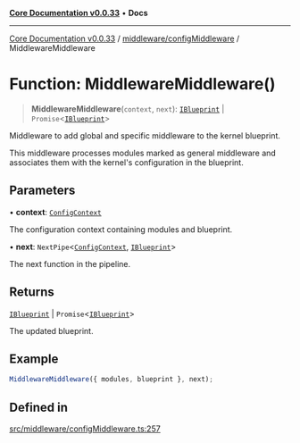 [**Core Documentation v0.0.33**](../../../README.md) • **Docs**

***

[Core Documentation v0.0.33](../../../modules.md) / [middleware/configMiddleware](../README.md) / MiddlewareMiddleware

# Function: MiddlewareMiddleware()

> **MiddlewareMiddleware**(`context`, `next`): [`IBlueprint`](../../../definitions/type-aliases/IBlueprint.md) \| `Promise`\<[`IBlueprint`](../../../definitions/type-aliases/IBlueprint.md)\>

Middleware to add global and specific middleware to the kernel blueprint.

This middleware processes modules marked as general middleware and associates them with the
kernel's configuration in the blueprint.

## Parameters

• **context**: [`ConfigContext`](../../../definitions/interfaces/ConfigContext.md)

The configuration context containing modules and blueprint.

• **next**: `NextPipe`\<[`ConfigContext`](../../../definitions/interfaces/ConfigContext.md), [`IBlueprint`](../../../definitions/type-aliases/IBlueprint.md)\>

The next function in the pipeline.

## Returns

[`IBlueprint`](../../../definitions/type-aliases/IBlueprint.md) \| `Promise`\<[`IBlueprint`](../../../definitions/type-aliases/IBlueprint.md)\>

The updated blueprint.

## Example

```typescript
MiddlewareMiddleware({ modules, blueprint }, next);
```

## Defined in

[src/middleware/configMiddleware.ts:257](https://github.com/stonemjs/core/blob/08021ed6e90932028c37aa9d72d99b714efcda42/src/middleware/configMiddleware.ts#L257)
